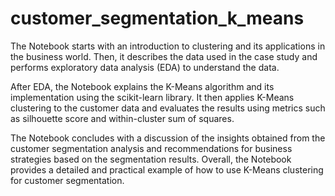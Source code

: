 # customer_segmentation_k_means

The Notebook starts with an introduction to clustering and its applications in the business world. Then, it describes the data used in the case study and performs exploratory data analysis (EDA) to understand the data.

After EDA, the Notebook explains the K-Means algorithm and its implementation using the scikit-learn library. It then applies K-Means clustering to the customer data and evaluates the results using metrics such as silhouette score and within-cluster sum of squares.

The Notebook concludes with a discussion of the insights obtained from the customer segmentation analysis and recommendations for business strategies based on the segmentation results. Overall, the Notebook provides a detailed and practical example of how to use K-Means clustering for customer segmentation.
